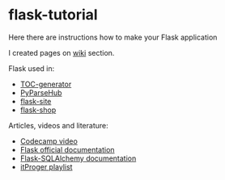 # flask-tutorial

Here there are instructions how to make your Flask application

I created pages on [wiki](https://github.com/mezgoodle/flask-tutorial/wiki) section.

Flask used in:
- [TOC-generator](https://github.com/mezgoodle/TOC-generator)
- [PyParseHub](https://github.com/mezgoodle/PyParseHub)
- [flask-site](https://github.com/mezgoodle/flask-site)
- [flask-shop](https://github.com/mezgoodle/flask-shop)

Articles, videos and literature:
- [Codecamp video](https://www.youtube.com/watch?v=Z1RJmh_OqeA)
- [Flask official documentation](https://flask.palletsprojects.com/en/1.1.x/)
- [Flask-SQLAlchemy documentation](https://flask-sqlalchemy.palletsprojects.com/en/2.x/)
- [itProger playlist](https://www.youtube.com/watch?v=jgAVGtkk03Q&list=PL0lO_mIqDDFXiIQYjLbncE9Lb6sx8elKA)

